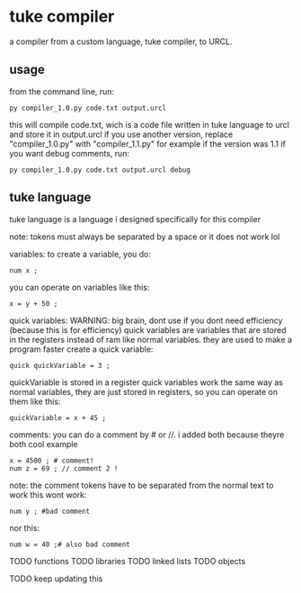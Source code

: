 # tuke compiler
a compiler from a custom language, tuke compiler, to URCL.

## usage
from the command line, run:
```
py compiler_1.0.py code.txt output.urcl
```
this will compile code.txt, wich is a code file written in tuke language to urcl and store it in output.urcl
if you use another version, replace "compiler_1.0.py" with "compiler_1.1.py" for example if the version was 1.1
if you want debug comments, run:
```
py compiler_1.0.py code.txt output.urcl debug
```

## tuke language
tuke language is a language i designed specifically for this compiler

note: tokens must always be separated by a space or it does not work lol

variables:
to create a variable, you do:
```
num x ;
```

you can operate on variables like this:
```
x = y + 50 ;
```

quick variables:
WARNING: big brain, dont use if you dont need efficiency (because this is for efficiency)
quick variables are variables that are stored in the registers instead of ram like normal variables. they are used to make a program faster
create a quick variable:
```
quick quickVariable = 3 ; 
```
quickVariable is stored in a register
quick variables work the same way as normal variables, they are just stored in registers, so you can operate on them like this:
```
quickVariable = x + 45 ;
```

comments:
you can do a comment by # or //. i added both because theyre both cool
example
```
x = 4500 ; # comment!
num z = 69 ; // comment 2 !
```

note: the comment tokens have to be separated from the normal text to work
this wont work:
```
num y ; #bad comment
```
nor this:
```
num w = 40 ;# also bad comment 
```

TODO functions
TODO libraries
TODO linked lists
TODO objects

TODO keep updating this
